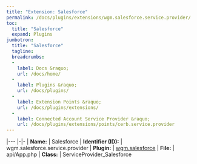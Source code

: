 ```yaml
---
title: "Extension: Salesforce"
permalink: /docs/plugins/extensions/wgm.salesforce.service.provider/
toc:
  title: "Salesforce"
  expand: Plugins
jumbotron:
  title: "Salesforce"
  tagline: 
  breadcrumbs:
  -
    label: Docs &raquo;
    url: /docs/home/
  -
    label: Plugins &raquo;
    url: /docs/plugins/
  -
    label: Extension Points &raquo;
    url: /docs/plugins/extensions/
  -
    label: Connected Account Service Provider &raquo;
    url: /docs/plugins/extensions/points/cerb.service.provider
---
```


|---
|-|-
| **Name:** | Salesforce
| **Identifier (ID):** | wgm.salesforce.service.provider
| **Plugin:** | [wgm.salesforce](/docs/plugins/wgm.salesforce/)
| **File:** | api/App.php
| **Class:** | ServiceProvider_Salesforce

